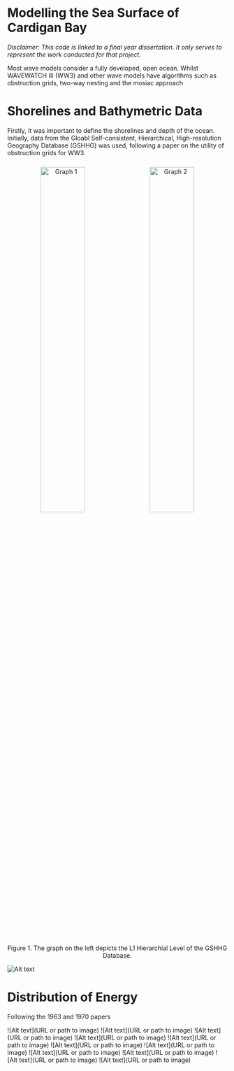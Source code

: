 # Modelling the Sea Surface of Cardigan Bay

*Disclaimer: This code is linked to a final year dissertation. It only serves to represent the work conducted for that project.*

Most wave models consider a fully developed, open ocean. Whilst WAVEWATCH III (WW3) and other wave models have algorithms such as obstruction grids, two-way nesting and the mosiac approach 

# Shorelines and Bathymetric Data

Firstly, it was important to define the shorelines and depth of the ocean. Initially, data from the Gloabl Self-consistent, Hierarchical, High-resolution Geography Database (GSHHG) was used, following a paper on the utility of obstruction grids for WW3.

<p align="center">
  <img src="https://github.com/BenChurchillUK/Final_Year_Dissertation/blob/main/Figures/GSHHG_Database.png" alt="Graph 1" width="45%" style="display: inline-block; margin: 10px;">
  <img src="https://github.com/BenChurchillUK/Final_Year_Dissertation/blob/main/Figures/GSHHG_Cardigan_Bay.png" alt="Graph 2" width="45%" style="display: inline-block; margin: 10px;">
</p>
<p align="center">Figure 1. The graph on the left depicts the L1 Hierarchial Level of the GSHHG Database.</p>

![Alt text](https://github.com/BenChurchillUK/Final_Year_Dissertation/blob/main/Figures/BathymetricMap.png?raw=true)

# Distribution of Energy

Following the 1963 and 1970 papers

![Alt text](URL or path to image)
![Alt text](URL or path to image)
![Alt text](URL or path to image)
![Alt text](URL or path to image)
![Alt text](URL or path to image)
![Alt text](URL or path to image)
![Alt text](URL or path to image)
![Alt text](URL or path to image)
![Alt text](URL or path to image)
![Alt text](URL or path to image)
![Alt text](URL or path to image)
